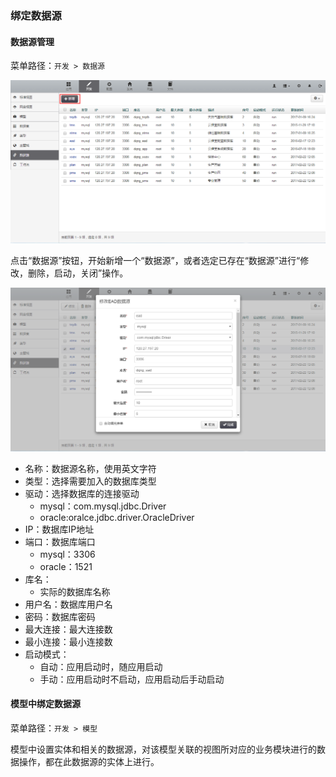 ### 绑定数据源

#### 数据源管理

菜单路径：`开发 > 数据源`

![PNG](..\images\model\6.png)

点击“数据源”按钮，开始新增一个“数据源”，或者选定已存在“数据源”进行“修改，删除，启动，关闭”操作。

![PNG](..\images\model\7.png)

- 名称：数据源名称，使用英文字符
- 类型：选择需要加入的数据库类型
- 驱动：选择数据库的连接驱动
  - mysql：com.mysql.jdbc.Driver
  - oracle:oralce.jdbc.driver.OracleDriver
- IP：数据库IP地址
- 端口：数据库端口
  - mysql：3306
  - oracle：1521
- 库名：
  - 实际的数据库名称
- 用户名：数据库用户名
- 密码：数据库密码
- 最大连接：最大连接数
- 最小连接：最小连接数
- 启动模式：
  - 自动：应用启动时，随应用启动
  - 手动：应用启动时不启动，应用启动后手动启动

#### 模型中绑定数据源

菜单路径：`开发 > 模型`

模型中设置实体和相关的数据源，对该模型关联的视图所对应的业务模块进行的数据操作，都在此数据源的实体上进行。
